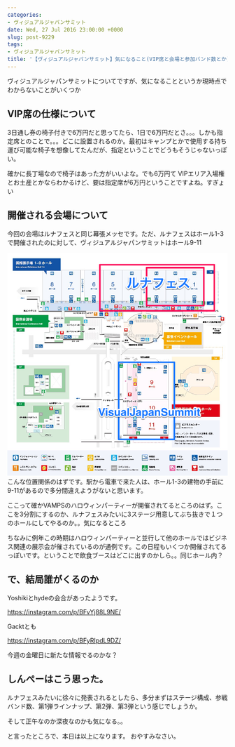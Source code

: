 ```yaml
---
categories:
- ヴィジュアルジャパンサミット
date: Wed, 27 Jul 2016 23:00:00 +0000
slug: post-9229
tags:
- ヴィジュアルジャパンサミット
title: '【ヴィジュアルジャパンサミット】気になること(VIP席と会場と参加バンド数とか) #VisualJapanSummit'
---
```


ヴィジュアルジャパンサミットについてですが、気になることというか現時点でわからないことがいくつか<!--more--><h2>VIP席の仕様について</h2>

3日通し券の椅子付きで6万円だと思ってたら、1日で6万円だとさ。。。しかも指定席とのことで。。。どこに設置されるのか。最初はキャンプとかで使用する持ち運び可能な椅子を想像してたんだが、指定ということでどうもそうじゃないっぽい。

確かに長丁場なので椅子はあった方がいいよな。でも6万円て
VIPエリア入場権とお土産とかならわかるけど、要は指定席が6万円ということですよね。すぎょい


<h2>開催される会場について</h2>

今回の会場はルナフェスと同じ幕張メッセです。ただ、ルナフェスはホール1-3で開催されたのに対して、ヴィジュアルジャパンサミットはホール9-11


<a href="images/20160726081003.png">![](images/20160726081003.png)</a>
こんな位置関係のはずです。駅から電車で来た人は、ホール1-3の建物の手前に9-11があるので多分間違えようがないと思います。

ここって確かVAMPSのハロウィンパーティーが開催されてるところのはず。ここを3分割にするのか、ルナフェスみたいに3ステージ用意してぶち抜きで１つのホールにしてやるのか。。気になるところ

ちなみに例年この時期はハロウィンパーティーと並行して他のホールではビジネス関連の展示会が催されているのが通例です。この日程もいくつか開催されてるっぽいです。ということで飲食ブースはどこに出すのかしら。。同じホール内？


<h2>で、結局誰がくるのか</h2>

Yoshikiとhydeの会合があったようです。

https://instagram.com/p/BFvYj88L9NE/

Gacktとも

https://instagram.com/p/BFyRIpdL9DZ/

今週の金曜日に新たな情報でるのかな？

<h2>しんぺーはこう思った。</h2>

ルナフェスみたいに徐々に発表されるとしたら、多分まずはステージ構成、参戦バンド数、第1弾ラインナップ、第2弾、第3弾という感じでしょうか。

そして正午なのか深夜なのかも気になる。。

と言ったところで、本日は以上になります。
おやすみなさい。